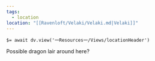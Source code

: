 ```yaml
---
tags:
  - location
location: "[[Ravenloft/Velaki/Velaki.md|Velaki]]"
---
```


`$= await dv.view('一Resources一/Views/locationHeader')`

Possible dragon lair around here?
